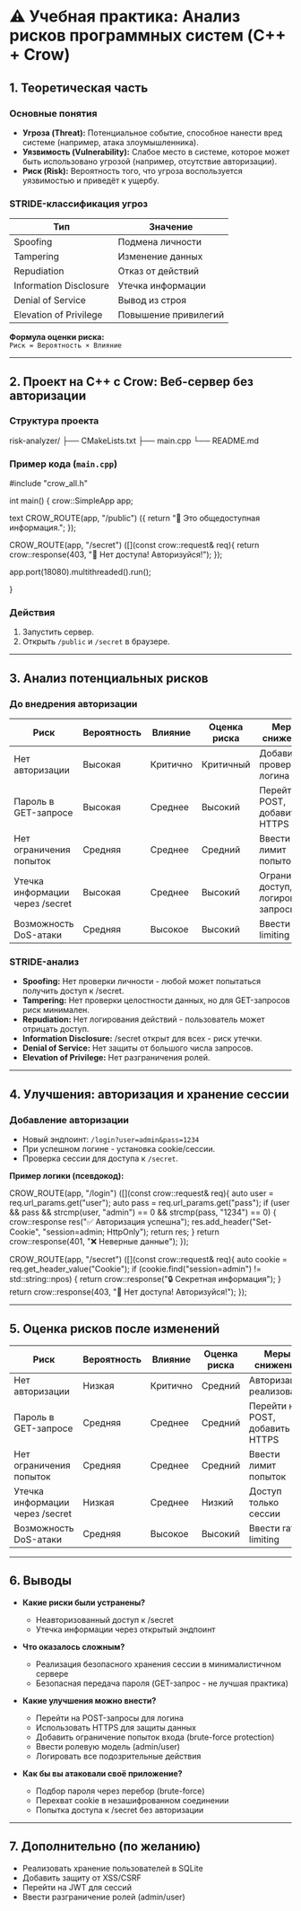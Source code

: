 # ⚠️ Учебная практика: Анализ рисков программных систем (C++ + Crow)


## 1. Теоретическая часть

### Основные понятия

- **Угроза (Threat):** Потенциальное событие, способное нанести вред системе (например, атака злоумышленника).
- **Уязвимость (Vulnerability):** Слабое место в системе, которое может быть использовано угрозой (например, отсутствие авторизации).
- **Риск (Risk):** Вероятность того, что угроза воспользуется уязвимостью и приведёт к ущербу.

### STRIDE-классификация угроз

| Тип                     | Значение                |
|-------------------------|-------------------------|
| Spoofing                | Подмена личности        |
| Tampering               | Изменение данных        |
| Repudiation             | Отказ от действий       |
| Information Disclosure  | Утечка информации      |
| Denial of Service       | Вывод из строя          |
| Elevation of Privilege  | Повышение привилегий    |

**Формула оценки риска:**  
`Риск = Вероятность × Влияние`

---

## 2. Проект на C++ с Crow: Веб-сервер без авторизации

### Структура проекта

risk-analyzer/
├── CMakeLists.txt
├── main.cpp
└── README.md


### Пример кода (`main.cpp`)

#include "crow_all.h"

int main() {
crow::SimpleApp app;

text
CROW_ROUTE(app, "/public")
([](){
    return "📢 Это общедоступная информация.";
});

CROW_ROUTE(app, "/secret")
([](const crow::request& req){
    return crow::response(403, "🚫 Нет доступа! Авторизуйся!");
});

app.port(18080).multithreaded().run();

}



### Действия

1. Запустить сервер.
2. Открыть `/public` и `/secret` в браузере.

---

## 3. Анализ потенциальных рисков

### До внедрения авторизации

| Риск                       | Вероятность | Влияние   | Оценка риска | Меры снижения                |
|----------------------------|-------------|-----------|--------------|------------------------------|
| Нет авторизации            | Высокая     | Критично  | Критичный    | Добавить проверку логина     |
| Пароль в GET-запросе       | Высокая     | Среднее   | Высокий      | Перейти на POST, добавить HTTPS |
| Нет ограничения попыток    | Средняя     | Среднее   | Средний      | Ввести лимит попыток         |
| Утечка информации через /secret | Высокая | Среднее   | Высокий      | Ограничить доступ, логировать запросы |
| Возможность DoS-атаки      | Средняя     | Высокое   | Высокий      | Ввести rate limiting         |

### STRIDE-анализ

- **Spoofing:** Нет проверки личности - любой может попытаться получить доступ к /secret.
- **Tampering:** Нет проверки целостности данных, но для GET-запросов риск минимален.
- **Repudiation:** Нет логирования действий - пользователь может отрицать доступ.
- **Information Disclosure:** /secret открыт для всех - риск утечки.
- **Denial of Service:** Нет защиты от большого числа запросов.
- **Elevation of Privilege:** Нет разграничения ролей.

---

## 4. Улучшения: авторизация и хранение сессии

### Добавление авторизации

- Новый эндпоинт: `/login?user=admin&pass=1234`
- При успешном логине - установка cookie/сессии.
- Проверка сессии для доступа к `/secret`.

**Пример логики (псевдокод):**

CROW_ROUTE(app, "/login")
([](const crow::request& req){
auto user = req.url_params.get("user");
auto pass = req.url_params.get("pass");
if (user && pass && strcmp(user, "admin") == 0 && strcmp(pass, "1234") == 0) {
crow::response res("✅ Авторизация успешна");
res.add_header("Set-Cookie", "session=admin; HttpOnly");
return res;
}
return crow::response(401, "❌ Неверные данные");
});

CROW_ROUTE(app, "/secret")
([](const crow::request& req){
auto cookie = req.get_header_value("Cookie");
if (cookie.find("session=admin") != std::string::npos) {
return crow::response("🔒 Секретная информация");
}
return crow::response(403, "🚫 Нет доступа! Авторизуйся!");
});


---

## 5. Оценка рисков после изменений

| Риск                       | Вероятность | Влияние   | Оценка риска | Меры снижения                |
|----------------------------|-------------|-----------|--------------|------------------------------|
| Нет авторизации            | Низкая      | Критично  | Средний      | Авторизация реализована      |
| Пароль в GET-запросе       | Средняя     | Среднее   | Средний      | Перейти на POST, добавить HTTPS |
| Нет ограничения попыток    | Средняя     | Среднее   | Средний      | Ввести лимит попыток         |
| Утечка информации через /secret | Низкая | Среднее   | Низкий       | Доступ только сессии         |
| Возможность DoS-атаки      | Средняя     | Высокое   | Высокий      | Ввести rate limiting         |

---

## 6. Выводы

- **Какие риски были устранены?**  
  - Неавторизованный доступ к /secret
  - Утечка информации через открытый эндпоинт

- **Что оказалось сложным?**  
  - Реализация безопасного хранения сессии в минималистичном сервере
  - Безопасная передача пароля (GET-запрос - не лучшая практика)

- **Какие улучшения можно внести?**  
  - Перейти на POST-запросы для логина
  - Использовать HTTPS для защиты данных
  - Добавить ограничение попыток входа (brute-force protection)
  - Ввести ролевую модель (admin/user)
  - Логировать все подозрительные действия

- **Как бы вы атаковали своё приложение?**  
  - Подбор пароля через перебор (brute-force)
  - Перехват cookie в незашифрованном соединении
  - Попытка доступа к /secret без авторизации

---

## 7. Дополнительно (по желанию)

- Реализовать хранение пользователей в SQLite
- Добавить защиту от XSS/CSRF
- Перейти на JWT для сессий
- Ввести разграничение ролей (admin/user)



